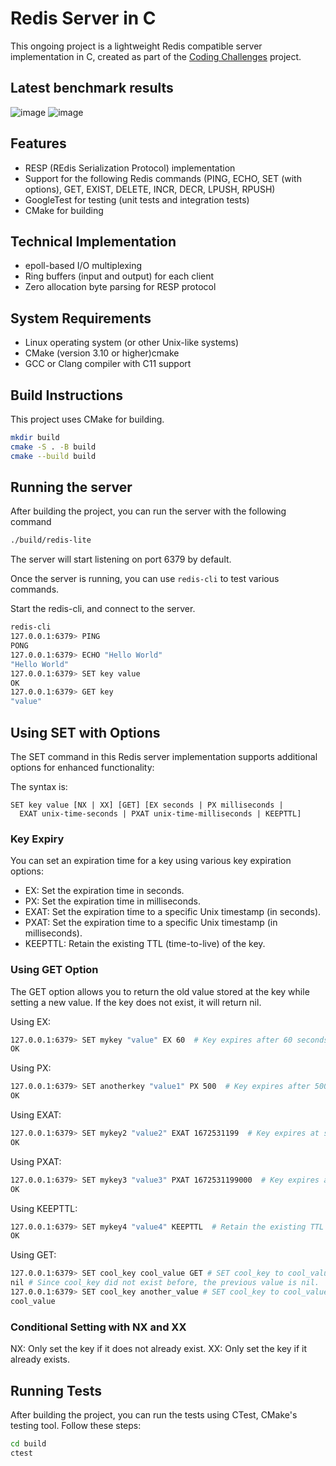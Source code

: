 # Redis Server in C

This ongoing project is a lightweight Redis compatible server implementation in C, created as part of the [Coding Challenges](https://codingchallenges.fyi/challenges/challenge-redis) project.

## Latest benchmark results
![image](https://github.com/user-attachments/assets/fc269633-df65-4440-a3f3-7e1abd69aacb)
![image](https://github.com/user-attachments/assets/ca8177ca-0559-4318-8136-693a8af28ef9)


## Features
- RESP (REdis Serialization Protocol) implementation
- Support for the following Redis commands (PING, ECHO, SET (with options), GET, EXIST, DELETE, INCR, DECR, LPUSH, RPUSH)
- GoogleTest for testing (unit tests and integration tests)
- CMake for building

## Technical Implementation 
- epoll-based I/O multiplexing
- Ring buffers (input and output) for each client
- Zero allocation byte parsing for RESP protocol

## System Requirements
- Linux operating system (or other Unix-like systems)
- CMake (version 3.10 or higher)cmake
- GCC or Clang compiler with C11 support

## Build Instructions
This project uses CMake for building.

```bash
mkdir build
cmake -S . -B build
cmake --build build
```

## Running the server
After building the project, you can run the server with the following command
```bash
./build/redis-lite
```
The server will start listening on port 6379 by default.

Once the server is running, you can use `redis-cli` to test various commands.

Start the redis-cli, and connect to the server.
```bash
redis-cli
127.0.0.1:6379> PING
PONG
127.0.0.1:6379> ECHO "Hello World"
"Hello World"
127.0.0.1:6379> SET key value
OK
127.0.0.1:6379> GET key
"value"
```
## Using SET with Options
The SET command in this Redis server implementation supports additional options for enhanced functionality:

The syntax is:
```
SET key value [NX | XX] [GET] [EX seconds | PX milliseconds |
  EXAT unix-time-seconds | PXAT unix-time-milliseconds | KEEPTTL]
```

### Key Expiry
You can set an expiration time for a key using various key expiration options:
 - EX: Set the expiration time in seconds.
 - PX: Set the expiration time in milliseconds.
 - EXAT: Set the expiration time to a specific Unix timestamp (in seconds).
 - PXAT: Set the expiration time to a specific Unix timestamp (in milliseconds).
 - KEEPTTL: Retain the existing TTL (time-to-live) of the key.

### Using GET Option
The GET option allows you to return the old value stored at the key while setting a new value. If the key does not exist, it will return nil.

Using EX:
```bash
127.0.0.1:6379> SET mykey "value" EX 60  # Key expires after 60 seconds
OK
```
Using PX:
```bash
127.0.0.1:6379> SET anotherkey "value1" PX 500  # Key expires after 500 milliseconds
OK
```
Using EXAT:
```bash
127.0.0.1:6379> SET mykey2 "value2" EXAT 1672531199  # Key expires at specific Unix timestamp
OK
```
Using PXAT:
```bash
127.0.0.1:6379> SET mykey3 "value3" PXAT 1672531199000  # Key expires at specific Unix timestamp in milliseconds
OK
```
Using KEEPTTL:
```bash
127.0.0.1:6379> SET mykey4 "value4" KEEPTTL  # Retain the existing TTL of mykey4
OK
```
Using GET:
```bash
127.0.0.1:6379> SET cool_key cool_value GET # SET cool_key to cool_value and return previous value if it existed
nil # Since cool_key did not exist before, the previous value is nil.
127.0.0.1:6379> SET cool_key another_value # SET cool_key to cool_value and return previous value if it existed
cool_value
```

### Conditional Setting with NX and XX
NX: Only set the key if it does not already exist.
XX: Only set the key if it already exists.

## Running Tests

After building the project, you can run the tests using CTest, CMake's testing tool. Follow these steps:

```bash
cd build
ctest
```
